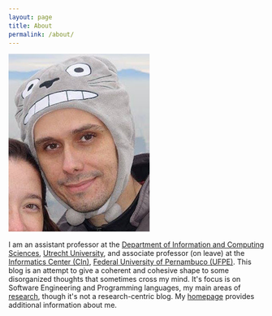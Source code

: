 ```yaml
---
layout: page
title: About
permalink: /about/
---
```


![Fernando Castor](https://raw.githubusercontent.com/fernandocastor/fernandocastor.github.io/master/images/eu5.JPG "My pic") 

I am an assistant professor at the [Department of Information and Computing Sciences](https://www.uu.nl/en/organisation/department-of-information-and-computing-sciences), [Utrecht University](https://www.uu.nl), and  associate professor (on leave) at the [Informatics Center (CIn)](http://www.cin.ufpe.br), [Federal University of Pernambuco (UFPE)](http://www.ufpe.br). This blog is an attempt to give a coherent and cohesive shape to some disorganized thoughts that sometimes cross my mind. It's focus is on Software Engineering and Programming languages, my main areas of [research](https://sites.google.com/a/cin.ufpe.br/castor/publications), though it's not a research-centric blog. My [homepage](https://sites.google.com/a/cin.ufpe.br/castor/) provides additional information about me.
